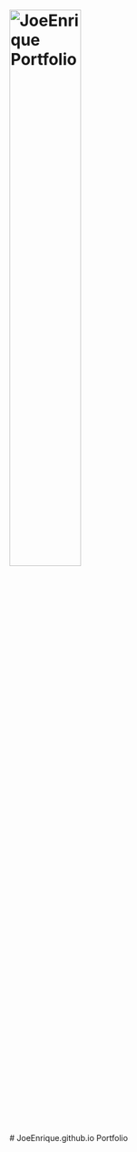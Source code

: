 <h1><img src="https://joeenrique.github.io/resources/images/joe_id_3.png" alt="JoeEnrique Portfolio" width="50%"></h1>
# JoeEnrique.github.io
Portfolio
